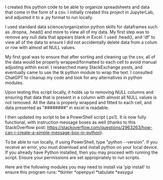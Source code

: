 I created this python code to be able to organize spreadsheets and data that come in the form of a csv.
I initially created this project in JupyterLab, and adjusted it to a .py format to run locally.

I used standard data science/organization python skills for dataframes such as .dropna, .head() and more to view all of my data.
My first step was to remove any null data that appears blank in Excel. I used .head(), and 'df' to view all of the data to ensure I did not accidentally delete data from a colum or row with almost all NULL values.

My first goal was to ensure that after sorting and cleaning up the csv, all of the data would be properly wrapped/formatted to each cell to avoid manual adjusting within excel.
I researched many StackExchange posts, and eventually came to use the tk python module to wrap the text. I consulted ChatGPT to cleanup my code and look for any alternatives in python modules.

Upon testing this script locally, it holds up to removing NULL columns and ensuring that data that is present in a column with almost all NULL values is not removed. All the data is properly wrapped and fitted to each cell, and data presented as "########" in excel is readable.

I then updated my script to be a PowerShell script (.ps1). It is now fully functional, with instruction message boxes as well (thanks to this StackOverflow post: https://stackoverflow.com/questions/2963263/how-can-i-create-a-simple-message-box-in-python).

To be able to run locally, if using PowerShell, type "python --version". If you receive an error, you must download and install python on your local device. If you already have Python installed, then you may proceed with running the script. Ensure your permissions are set appropriately to run scripts.

Here are the following modules you may need to install via 'pip install' to ensure this program runs:
  *tkinter
  *openpyxl
  *tabulate
  *easygui
